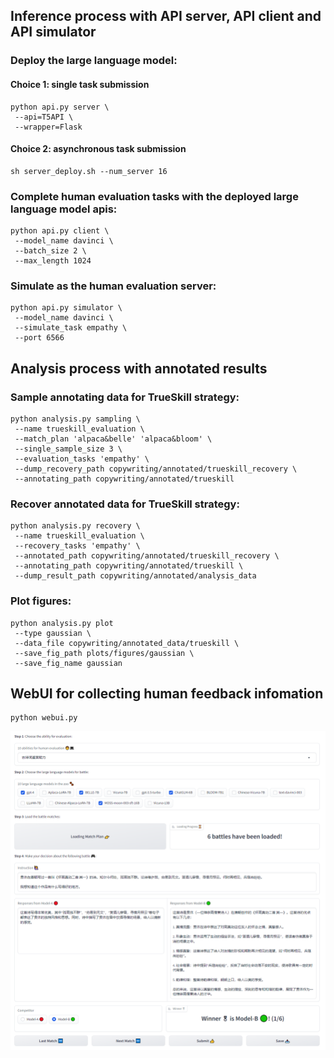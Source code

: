 ## Inference process with API server, API client and API simulator

### Deploy the large language model:

#### Choice 1: single task submission
```
python api.py server \
 --api=T5API \
 --wrapper=Flask
```

#### Choice 2: asynchronous task submission
```
sh server_deploy.sh --num_server 16
```

### Complete human evaluation tasks with the deployed large language model apis:
```
python api.py client \
 --model_name davinci \
 --batch_size 2 \
 --max_length 1024
```

### Simulate as the human evaluation server:
```
python api.py simulator \
 --model_name davinci \
 --simulate_task empathy \
 --port 6566
```

## Analysis process with annotated results

### Sample annotating data for TrueSkill strategy:
```
python analysis.py sampling \
 --name trueskill_evaluation \
 --match_plan 'alpaca&belle' 'alpaca&bloom' \
 --single_sample_size 3 \
 --evaluation_tasks 'empathy' \
 --dump_recovery_path copywriting/annotated/trueskill_recovery \
 --annotating_path copywriting/annotated/trueskill
```

### Recover annotated data for TrueSkill strategy:
```
python analysis.py recovery \
 --name trueskill_evaluation \
 --recovery_tasks 'empathy' \
 --annotated_path copywriting/annotated/trueskill_recovery \
 --annotating_path copywriting/annotated/trueskill \
 --dump_result_path copywriting/annotated/analysis_data
```

### Plot figures:
```
python analysis.py plot 
 --type gaussian \
 --data_file copywriting/annotated_data/trueskill \
 --save_fig_path plots/figures/gaussian \
 --save_fig_name gaussian
```

## WebUI for collecting human feedback infomation
```
python webui.py
```
![image](assets/figures/trueskill_annotation.png)